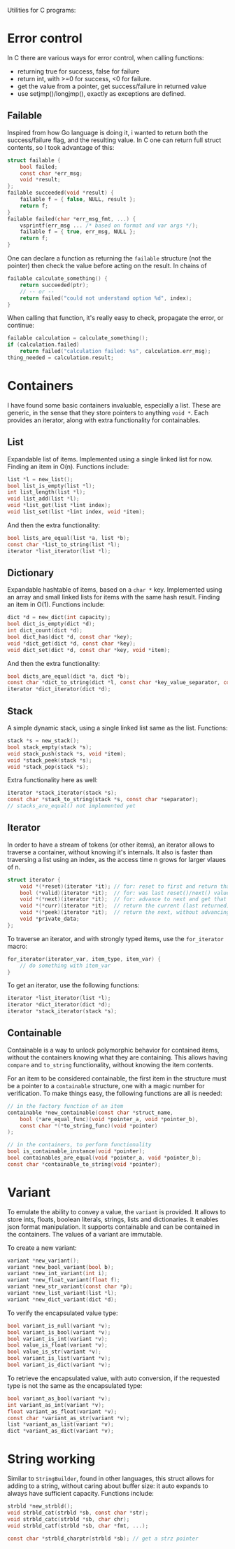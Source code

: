 Utilities for C programs:

# Error control

In C there are various ways for error control, when calling functions:

* returning true for success, false for failure
* return int, with >=0 for success, <0 for failure.
* get the value from a pointer, get success/failure in returned value
* use setjmp()/longjmp(), exactly as exceptions are defined.

## Failable

Inspired from how Go language is doing it, i wanted to return both the success/failure flag,
and the resulting value. In C one can return full struct contents, so I took advantage of this:

```c
struct failable {
    bool failed;
    const char *err_msg;
    void *result;
};
failable succeeded(void *result) {
    failable f = { false, NULL, result };
    return f;
}
failable failed(char *err_msg_fmt, ...) {
    vsprintf(err_msg ... /* based on format and var args */);
    failable f = { true, err_msg, NULL };
    return f;
}
```

One can declare a function as returning the `failable` structure (not the pointer)
then check the value before acting on the result. In chains of 

```c
failable calculate_something() {
    return succeeded(ptr);
    // -- or --
    return failed("could not understand option %d", index);
}
```

When calling that function, it's really easy to check, propagate the error, or continue:

```c
failable calculation = calculate_something();
if (calculation.failed)
    return failed("calculation failed: %s", calculation.err_msg);
thing_needed = calculation.result;
````


# Containers

I have found some basic containers invaluable, especially a list. These are generic, 
in the sense that they store pointers to anything `void *`. 
Each provides an iterator, along with extra functionality for containables.

## List

Expandable list of items. Implemented using a single linked list for now. 
Finding an item in O(n). Functions include:

```c
list *l = new_list();
bool list_is_empty(list *l);
int list_length(list *l);
void list_add(list *l);
void *list_get(list *lint index);
void list_set(list *lint index, void *item);
```

And then the extra functionality:

```c
bool lists_are_equal(list *a, list *b);
const char *list_to_string(list *l);
iterator *list_iterator(list *l);
```

## Dictionary

Expandable hashtable of items, based on a `char *` key. Implemented using an array and small linked lists for items with the same hash result. Finding an item in O(1). Functions include:

```c
dict *d = new_dict(int capacity);
bool dict_is_empty(dict *d);
int dict_count(dict *d);
bool dict_has(dict *d, const char *key);
void *dict_get(dict *d, const char *key);
void dict_set(dict *d, const char *key, void *item);
```

And then the extra functionality:

```c
bool dicts_are_equal(dict *a, dict *b);
const char *dict_to_string(dict *l, const char *key_value_separator, const char *entries_separator);
iterator *dict_iterator(dict *d);
```

## Stack

A simple dynamic stack, using a single linked list same as the list. Functions:

```c
stack *s = new_stack();
bool stack_empty(stack *s);
void stack_push(stack *s, void *item);
void *stack_peek(stack *s);
void *stack_pop(stack *s);
```

Extra functionality here as well:

```c
iterator *stack_iterator(stack *s);
const char *stack_to_string(stack *s, const char *separator);
// stacks_are_equal() not implemented yet
```

## Iterator

In order to have a stream of tokens (or other items), an iterator allows 
to traverse a container, without knowing it's internals. It also is faster
than traversing a list using an index, as the access time n grows for larger vlaues of n.

```c
struct iterator {
    void *(*reset)(iterator *it); // for: reset to first and return that first item
    bool (*valid)(iterator *it);  // for: was last reset()/next() value valid?
    void *(*next)(iterator *it);  // for: advance to next and get that next item
    void *(*curr)(iterator *it);  // return the current (last returned) item
    void *(*peek)(iterator *it);  // return the next, without advancing to it.
    void *private_data;
};
```

To traverse an iterator, and with strongly typed items, use the `for_iterator` macro:

```c
for_iterator(iterator_var, item_type, item_var) {
    // do something with item_var
}
```

To get an iterator, use the following functions:

```c
iterator *list_iterator(list *l);
iterator *dict_iterator(dict *d);
iterator *stack_iterator(stack *s);
```

## Containable

Containable is a way to unlock polymorphic behavior for contained items, without the 
containers knowing what they are containing. This allows having `compare` and `to_string` 
functionality, without knowing the item contents.

For an item to be considered containable, the first item in the structure must be a pointer
to a `containable` structure, one with a magic number for verification. 
To make things easy, the following functions are all is needed:

```c
// in the factory function of an item
containable *new_containable(const char *struct_name, 
    bool (*are_equal_func)(void *pointer_a, void *pointer_b), 
    const char *(*to_string_func)(void *pointer)
);

// in the containers, to perform functionality
bool is_containable_instance(void *pointer);
bool containables_are_equal(void *pointer_a, void *pointer_b);
const char *containable_to_string(void *pointer);
```

# Variant

To emulate the ability to convey a value, the `variant` is provided.
It allows to store ints, floats, boolean literals, strings, lists and dictionaries.
It enables json format manipulation. It supports containable and can be contained
in the containers. The values of a variant are immutable.

To create a new variant:

```c
variant *new_variant();
variant *new_bool_variant(bool b);
variant *new_int_variant(int i);
variant *new_float_variant(float f);
variant *new_str_variant(const char *p);
variant *new_list_variant(list *l);
variant *new_dict_variant(dict *d);
```

To verify the encapsulated value type:

```c
bool variant_is_null(variant *v);
bool variant_is_bool(variant *v);
bool variant_is_int(variant *v);
bool value_is_float(variant *v);
bool value_is_str(variant *v);
bool variant_is_list(variant *v);
bool variant_is_dict(variant *v);
```

To retrieve the encapsulated value, with auto conversion, if the requested type 
is not the same as the encapsulated type:

```c
bool variant_as_bool(variant *v);
int variant_as_int(variant *v);
float variant_as_float(variant *v);
const char *variant_as_str(variant *v);
list *variant_as_list(variant *v);
dict *variant_as_dict(variant *v);
```

# String working

Similar to `StringBuilder`, found in other languages, this struct allows
for adding to a string, without caring about buffer size: it auto expands
to always have sufficient capacity. Functions include:

```c
strbld *new_strbld();
void strbld_cat(strbld *sb, const char *str);
void strbld_catc(strbld *sb, char chr);
void strbld_catf(strbld *sb, char *fmt, ...);

const char *strbld_charptr(strbld *sb); // get a strz pointer
```
